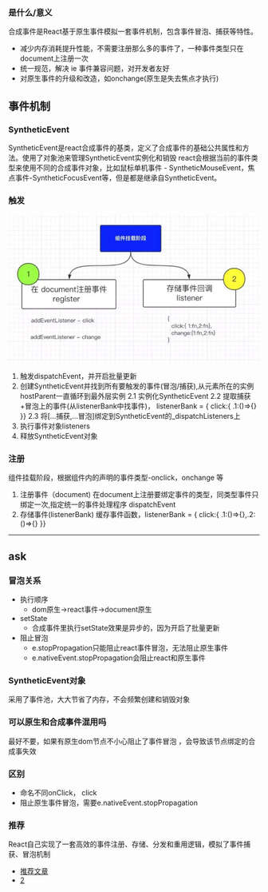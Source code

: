 
### 是什么/意义
合成事件是React基于原生事件模拟一套事件机制，包含事件冒泡、捕获等特性。
* 减少内存消耗提升性能，不需要注册那么多的事件了，一种事件类型只在 document上注册一次
* 统一规范，解决 ie 事件兼容问题，对开发者友好
* 对原生事件的升级和改造，如onchange(原生是失去焦点才执行)

## 事件机制

### SyntheticEvent
SyntheticEvent是react合成事件的基类，定义了合成事件的基础公共属性和方法。使用了对象池来管理SyntheticEvent实例化和销毁
react会根据当前的事件类型来使用不同的合成事件对象，比如鼠标单机事件 - SyntheticMouseEvent，焦点事件-SyntheticFocusEvent等，但是都是继承自SyntheticEvent。

### 触发
![](../../asserts/react-event.jpg)
1. 触发dispatchEvent，并开启批量更新
2. 创建SyntheticEvent并找到所有要触发的事件(冒泡/捕获),从元素所在的实例hostParent一直循环到最外层实例
    2.1 实例化SyntheticEvent
    2.2 提取捕获+冒泡上的事件(从listenerBank中找事件)，
        listenerBank = { click:{ .1:()=>{} }}
    2.3 将[...捕获,...冒泡]绑定到SyntheticEvent的_dispatchListeners上
3. 执行事件对象listeners
4. 释放SyntheticEvent对象

### 注册
 组件挂载阶段，根据组件内的声明的事件类型-onclick，onchange 等
1. 注册事件（document)
    在document上注册要绑定事件的类型，同类型事件只绑定一次,指定统一的事件处理程序 dispatchEvent
2. 存储事件(listenerBank)
    缓存事件函数，listenerBank = { click:{ .1:()=>{},.2:()=>{} }}

***
## ask
### 冒泡关系
* 执行顺序
    * dom原生->react事件->document原生
* setState
    * 合成事件里执行setState效果是异步的，因为开启了批量更新
* 阻止冒泡
    * e.stopPropagation只能阻止react事件冒泡，无法阻止原生事件
    * e.nativeEvent.stopPropagation会阻止react和原生事件

### SyntheticEvent对象
采用了事件池，大大节省了内存，不会频繁创建和销毁对象

### 可以原生和合成事件混用吗
最好不要，如果有原生dom节点不小心阻止了事件冒泡 ，会导致该节点绑定的合成事失效

### 区别
* 命名不同onClick， click
* 阻止原生事件冒泡，需要e.nativeEvent.stopPropagation
### 推荐
React自己实现了一套高效的事件注册、存储、分发和重用逻辑，模拟了事件捕获、冒泡机制
* [推荐文章](http://cycle263.github.io/blogs/framework/React/implement/event.html)
* [2](https://toutiao.io/posts/28of14w/preview)